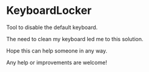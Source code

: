 # KeyboardLocker
Tool to disable the default keyboard.

The need to clean my keyboard led me to this solution.

Hope this can help someone in any way.

Any help or improvements are welcome!
